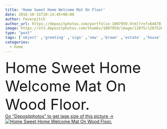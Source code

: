 ```yaml
---
title: 'Home Sweet Home Welcome Mat On Floor'
date: 2016-10-31T10:14:45+00:00
author: Feverpitch
author_url: https://depositphotos.com/portfolio-1007959.html?ref=64678756
image: https://st3.depositphotos.com/thumbs/1007959/image/12875/128752612/api_thumb_450.jpg?forcejpeg=true
type: "post"
tags: ['object' ,'greeting' ,'sign' ,'new' ,'brown' ,'estate' ,'house' ,'real' ,'home' ,'matt' ,'wood' ,'floor' ,'mat' ,'welcome' ,'doormat' ,'real estate' ,'door mat' ,'home sweet home' ,'Floor Mat' ,'welcome mat' ]
categories: 
  - home
---
```

<div aling="center">
            <font size="60"> Home Sweet Home Welcome Mat On Wood Floor.</font>   
</div>
<div>
    <a href='https://depositphotos.com/128752612/stock-photo-home-sweet-home-welcome-mat.html?ref=64678756' target=_blank > Go "Depositphotos" to get lage size of this picture ->
        <img href='https://depositphotos.com/128752612/stock-photo-home-sweet-home-welcome-mat.html?ref=64678756' src='https://st3.depositphotos.com/1007959/12875/i/950/depositphotos_128752612-stock-photo-home-sweet-home-welcome-mat.jpg?forcejpeg=true' alt='Home Sweet Home Welcome Mat On Wood Floor.' >
    </a>
</div>
